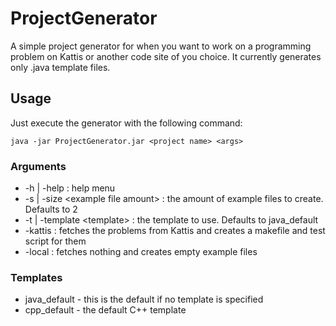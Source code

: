 # ProjectGenerator

A simple project generator for when you want to work on a programming problem
on Kattis or another code site of you choice. It currently generates only .java
template files.

## Usage

Just execute the generator with the following command:

`java -jar ProjectGenerator.jar <project name> <args>`

### Arguments

* -h | -help : help menu
* -s | -size \<example file amount\> : the amount of example files to create. Defaults to 2
* -t | -template \<template\> : the template to use. Defaults to java_default
* -kattis : fetches the problems from Kattis and creates a makefile and test script for them
* -local : fetches nothing and creates empty example files

### Templates

* java_default - this is the default if no template is specified
* cpp_default - the default C++ template